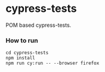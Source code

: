 # cypress-tests

POM based cypress-tests.

### How to run
```
cd cypress-tests
npm install
npm run cy:run -- --browser firefox
```
